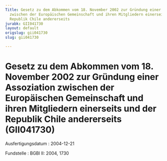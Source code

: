 ```yaml
---
Title: Gesetz zu dem Abkommen vom 18. November 2002 zur Gründung einer Assoziation
  zwischen der Europäischen Gemeinschaft und ihren Mitgliedern einerseits und der
  Republik Chile andererseits
jurabk: GII041730
layout: default
origslug: gii041730
slug: gii041730

---
```


# Gesetz zu dem Abkommen vom 18. November 2002 zur Gründung einer Assoziation zwischen der Europäischen Gemeinschaft und ihren Mitgliedern einerseits und der Republik Chile andererseits (GII041730)

Ausfertigungsdatum
:   2004-12-21

Fundstelle
:   BGBl II: 2004, 1730

